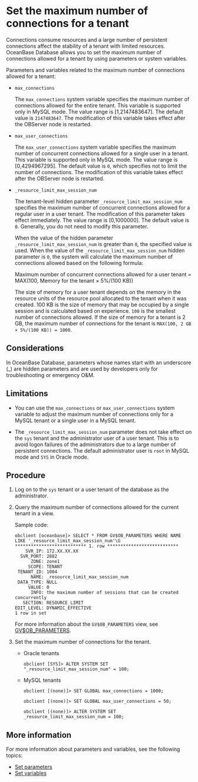 # Set the maximum number of connections for a tenant

Connections consume resources and a large number of persistent connections affect the stability of a tenant with limited resources. OceanBase Database allows you to set the maximum number of connections allowed for a tenant by using parameters or system variables.

Parameters and variables related to the maximum number of connections allowed for a tenant:

* `max_connections`

   The `max_connections` system variable specifies the maximum number of connections allowed for the entire tenant. This variable is supported only in MySQL mode. The value range is [1,2147483647]. The default value is `2147483647`. The modification of this variable takes effect after the OBServer node is restarted.

* `max_user_connections`

   The `max_user_connections` system variable specifies the maximum number of concurrent connections allowed for a single user in a tenant. This variable is supported only in MySQL mode. The value range is [0,4294967295]. The default value is `0`, which specifies not to limit the number of connections. The modification of this variable takes effect after the OBServer node is restarted.

* `_resource_limit_max_session_num`

   The tenant-level hidden parameter `_resource_limit_max_session_num` specifies the maximum number of concurrent connections allowed for a regular user in a user tenant. The modification of this parameter takes effect immediately. The value range is [0,1000000]. The default value is `0`. Generally, you do not need to modify this parameter.

   When the value of the hidden parameter `_resource_limit_max_session_num` is greater than `0`, the specified value is used. When the value of the `_resource_limit_max_session_num` hidden parameter is `0`, the system will calculate the maximum number of connections allowed based on the following formula:

   Maximum number of concurrent connections allowed for a user tenant = MAX(100, Memory for the tenant × 5%/(100 KB))

   The size of memory for a user tenant depends on the memory in the resource units of the resource pool allocated to the tenant when it was created. 100 KB is the size of memory that may be occupied by a single session and is calculated based on experience. `100` is the smallest number of connections allowed. If the size of memory for a tenant is 2 GB, the maximum number of connections for the tenant is `MAX(100, 2 GB × 5%/(100 KB)) = 1000`.

## Considerations

In OceanBase Database, parameters whose names start with an underscore (_) are hidden parameters and are used by developers only for troubleshooting or emergency O&M.

## Limitations

* You can use the `max_connections` or `max_user_connections` system variable to adjust the maximum number of connections only for a MySQL tenant or a single user in a MySQL tenant.

* The `_resource_limit_max_session_num` parameter does not take effect on the `sys` tenant and the administrator user of a user tenant. This is to avoid logon failures of the administrators due to a large number of persistent connections. The default administrator user is `root` in MySQL mode and `SYS` in Oracle mode.

## Procedure

1. Log on to the `sys` tenant or a user tenant of the database as the administrator.

2. Query the maximum number of connections allowed for the current tenant in a view.

   Sample code:

   ```shell
   obclient [oceanbase]> SELECT * FROM GV$OB_PARAMETERS WHERE NAME LIKE '_resource_limit_max_session_num'\G
   *************************** 1. row ***************************
       SVR_IP: 172.XX.XX.XX
     SVR_PORT: 2882
         ZONE: zone1
        SCOPE: TENANT
    TENANT_ID: 1004
         NAME: _resource_limit_max_session_num
    DATA_TYPE: NULL
        VALUE: 0
         INFO: the maximum number of sessions that can be created concurrently
      SECTION: RESOURCE_LIMIT
   EDIT_LEVEL: DYNAMIC_EFFECTIVE
   1 row in set
   ```

   For more information about the `GV$OB_PARAMETERS` view, see [GV$OB_PARAMETERS](../../../5.system-reference/4.system-overview-of-mysql-mode/3.performance-view-of-mysql-mode/6.gv-ob_parameters-of-mysql-mode.md).

3. Set the maximum number of connections for the tenant.

   * Oracle tenants

      ```shell
      obclient [SYS]> ALTER SYSTEM SET "_resource_limit_max_session_num" = 100;
      ```

   * MySQL tenants

      ```shell
      obclient [(none)]> SET GLOBAL max_connections = 1000;

      obclient [(none)]> SET GLOBAL max_user_connections = 50;

      obclient [(none)]> ALTER SYSTEM SET _resource_limit_max_session_num = 100;
      ```

## More information

For more information about parameters and variables, see the following topics:

* [Set parameters](../2.configuration-management/2.set-parameters.md)
* [Set variables](../2.configuration-management/3.set-variables.md)
